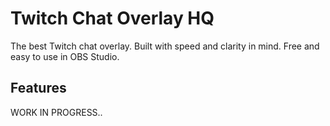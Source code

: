 # Twitch Chat Overlay HQ

The best Twitch chat overlay. Built with speed and clarity in mind. Free and easy to use in OBS Studio.

## Features

WORK IN PROGRESS..
